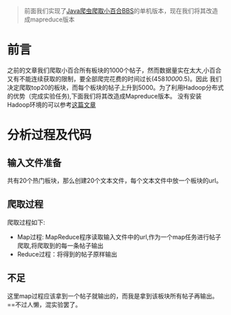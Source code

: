 
> 前面我们实现了[Java爬虫爬取小百合BBS]()的单机版本，现在我们将其改造成mapreduce版本

<!-- more -->

# 前言
之前的文章我们爬取小百合所有板块的1000个帖子，然而数据量实在太大,小百合又有不能连续获取的限制，要全部爬完花费的时间过长(458*1000*0.5)。因此
我们决定爬取top20的板块，而每个板块的帖子上升到5000。为了利用Hadoop分布式的优势（完成实验任务),下面我们将其改造成Mapreduce版本。
没有安装Hadoop环境的可以参考[这篇文章]()

# 分析过程及代码
## 输入文件准备
共有20个热门板块，那么创建20个文本文件，每个文本文件中放一个板块的url。

## 爬取过程
爬取过程如下:
- Map过程: MapReduce程序读取输入文件中的url,作为一个map任务进行帖子爬取,将爬取到的每一条帖子输出
- Reduce过程：将得到的帖子原样输出

## 不足
这里map过程应该拿到一个帖子就输出的，而我是拿到该板块所有帖子再输出。==不过人懒，混实验罢了。
